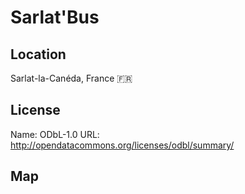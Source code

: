 # Sarlat'Bus
    
## Location

Sarlat-la-Canéda, France 🇫🇷

## License

Name: ODbL-1.0
URL: http://opendatacommons.org/licenses/odbl/summary/

## Map

<WorldMap topic="public-transport/rtfs-rt/SarlatBus/vehicle_positions/#" />
